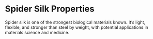 # Spider Silk Properties

Spider silk is one of the strongest biological materials known.
It’s light, flexible, and stronger than steel by weight, with potential applications in materials science and medicine.

